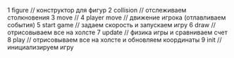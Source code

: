 1 figure // конструктор для фигур
2 collision // отслеживаем столкновения
3 move //
4 player move // движение игрока (отлавливаем события)
5 start game // задаем скорость и запускаем игру
6 draw // отрисовываем все на холсте
7 update // физика игры и сравниваем счет
8 play // отрисовываем все на холсте и обновляем координаты
9 init // инициализируем игру
